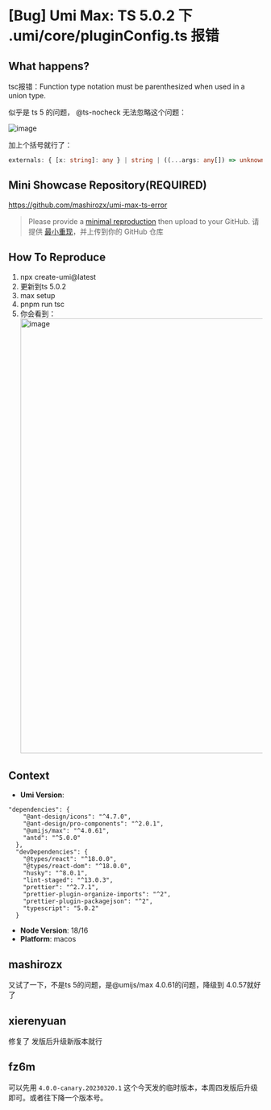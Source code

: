 # [Bug] Umi Max: TS 5.0.2 下 .umi/core/pluginConfig.ts 报错

<!--
感谢您向我们反馈问题，为了高效的解决问题，我们期望你能提供以下信息：
-->

## What happens?

tsc报错：Function type notation must be parenthesized when used in a union type.

似乎是 ts 5 的问题， @ts-nocheck 无法忽略这个问题：

![image](https://user-images.githubusercontent.com/16148054/226248120-921f9060-7ecf-45ad-9c19-3c6074fa1944.png)

加上个括号就行了：

```ts
externals: { [x: string]: any } | string | ((...args: any[]) => unknown);
```

<!-- A clear and concise description of what the bug is. -->
<!-- 清晰的描述下遇到的问题。-->

## Mini Showcase Repository(REQUIRED)

https://github.com/mashirozx/umi-max-ts-error

> Please provide a [minimal reproduction](https://stackoverflow.com/help/minimal-reproducible-example) then upload to your GitHub. 请提供 [最小重现](https://stackoverflow.com/help/minimal-reproducible-example)，并上传到你的 GitHub 仓库

<!-- 为节约大家的时间，无复现步骤的 ISSUE 会被关闭，提供之后再 REOPEN -->
<!-- YOUR_REPOSITORY_URL on github or stackbliz -->

## How To Reproduce

1. npx create-umi@latest
2. 更新到ts 5.0.2
3. max setup
4. pnpm run tsc
5. 你会看到：
   <img width="863" alt="image" src="https://user-images.githubusercontent.com/16148054/226248480-c23fefbf-0249-42bd-86fb-2fecf5ebd893.png">

## Context

- **Umi Version**:

```
"dependencies": {
    "@ant-design/icons": "^4.7.0",
    "@ant-design/pro-components": "^2.0.1",
    "@umijs/max": "^4.0.61",
    "antd": "^5.0.0"
  },
  "devDependencies": {
    "@types/react": "^18.0.0",
    "@types/react-dom": "^18.0.0",
    "husky": "^8.0.1",
    "lint-staged": "^13.0.3",
    "prettier": "^2.7.1",
    "prettier-plugin-organize-imports": "^2",
    "prettier-plugin-packagejson": "^2",
    "typescript": "5.0.2"
  }
```

- **Node Version**: 18/16
- **Platform**: macos

## mashirozx

又试了一下，不是ts 5的问题，是@umijs/max 4.0.61的问题，降级到 4.0.57就好了

## xierenyuan

修复了 发版后升级新版本就行

## fz6m

可以先用 `4.0.0-canary.20230320.1` 这个今天发的临时版本，本周四发版后升级即可。或者往下降一个版本号。
